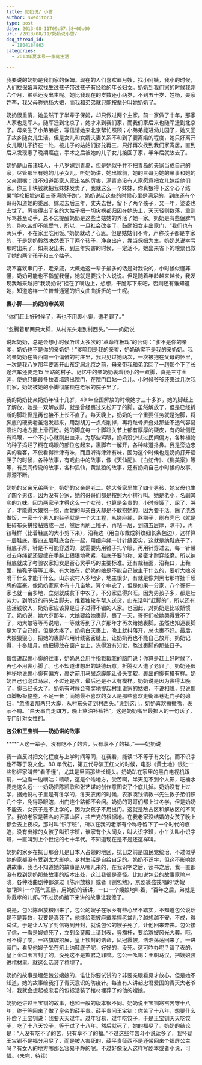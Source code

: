 ```yaml
---
title: 奶奶说/ 小雪
author: sweditor3
type: post
date: 2013-08-11T09:57:58+00:00
url: /2013/08/11/奶奶说小雪/
dsq_thread_id:
  - 1804184863
categories:
  - 2013年夏季号——家庭生活

---
```

我要说的奶奶是我们家的保姆。现在的人们喜欢雇月嫂，找小阿姨，我小的时候，人们找保姆喜欢找生过孩子带过孩子有经验的年长妇女。奶奶到我们家的时候我刚六个月，弟弟还没出生呢。她比我现在的岁数还小两岁，不到五十岁，姓杨，夫家姓李，我父母称她杨大娘，而我和弟弟就只能按辈分叫她奶奶了。

奶奶很重情，她虽然干了半辈子保姆，却只做过两个主家。前一家做了十年，那家人家也是军人，随军迁到北京了，她才来到我们家，而我们家后来也随军迁到北京了。母亲生了小弟弟后，写信请她来北京帮忙照顾；小弟弟能进幼儿园了，她又回了故乡随女儿生活。但是女儿和女婿夫妻关系不和到了要离婚的程度，她只好离开女儿跟儿子挤在一处，被儿子的姑姑们挤兑再三，只好再次找到我们家寄居，直到后来发现患了晚期癌症，手术之后被她的儿子女儿接回了家，半年后就故去了。

奶奶是山东诸城人，十八岁嫁到青岛，但是她似乎并不把青岛的夫家当成自己的家，尽管那里有她的儿子女儿。听奶奶讲，她出嫁前，她的三哥为她的亲事和她的父亲顶嘴：谁不知道那家人家出名的厉害，满青岛没有人家愿意把女儿嫁给他们家。你三十块钱就把我妹妹发卖了，我就这么一个妹妹，你真狠得下这个心？结果“爹抡把锨追着三哥满院子跑”。奶奶说起这些的时候心里是满足的，到底还有个哥哥知道她的委屈。嫁过去后三年，丈夫去世，留下了两个孩子，又一年，婆婆也去世了。厉害得出了名的大姑子把一切灾祸都归因在她头上，天天轻则数落，重则斥骂甚至动手，总不忘提醒奶奶是这些当姑姑的养活了她一家。奶奶是有些倔脾气的，能吃苦却不能受气，所以，一旦社会改变了，鼓励妇女走出家门，“我们也有两只手，不在家里吃闲饭。”奶奶就动了心思。但是姑姑们不肯，声称孩子都是李家的，于是奶奶毅然决然丢下了两个孩子，净身出户，靠当保姆为生。奶奶总说幸亏那时出来了，如果没出来，到三年灾害的时候，一定活不。她出来省下的粮票也救了她的两个孩子和三个姑子。

奶不喜欢串门子，走亲戚，大概她这一辈子最多的话是对我说的，小时候似懂非懂，奶奶可能也不指望我懂，她就是要找个人说说。但是随着年龄越来越长，我发现我越来越把“我奶奶说”挂在了嘴边上，想想，干脆写下来吧，否则还有谁知道她，知道这样一位普普通通的妇女曲曲折折的一生呢。

**裹小脚——奶奶的审美观**

“你们赶上好时候了，再也不用裹小脚，遭老罪了。”

“忽腾着那两只大脚，从村东头走到村西头。”——奶奶说

说起奶奶，总是会想小时候听过太多次的“革命样板戏”的台词：“爹不是你的亲爹，奶奶也不是你的亲奶奶！”爹嘛倒是我的亲爹，奶奶确实不是我的亲奶奶。我的亲奶奶在鲁西南一个偏僻的村庄里，我只见过她两次，一次被抱在父母的怀里，一次是我八岁那年要离开山东定居北京之前，母亲带我和弟弟回了一趟那个下了长途汽车还要走15 里路的村子。记忆中的亲奶奶裹着很小的一双脚，真是三寸金莲，使她只能最多扶着墙跨出院门，在院门口站一会儿。小时候爷爷还来过几次我们家，奶奶被她的小脚彻底锁在老家的院子里了。

我的奶奶比亲奶奶年轻十几岁，49 年全国解放的时候她才三十多岁，她的脚赶上了解放，她是一双解放脚，就是曾经裹过又松开了的脚。虽然解放了，但是已经折断的脚趾骨是再也接不上长不直了。每天晚上，奶奶的一个重要任务就是泡脚，将脚底的硬皮老茧泡发起来，用刮胡刀一点点削掉，再将趾骨折叠处那些不透气容易溃烂的地方撒上滑石粉。她的脚底每一个脚趾关节上都有厚厚的硬皮，有的趾侧还有鸡眼，一个不小心就削出血来。为那些鸡眼，奶奶没少试过民间偏方。各种植物的种子捣烂了糊在鸡眼的部位包起来，裹脚布一解开，各种味道扑鼻。我是旁边忠实的看客，不仅看得津津有味，而且听得津津有味，因为这个时候也是奶奶打开话匣子的时候，各种故事，有戏曲中的故事，像《天仙配》、《白蛇传》、《铡美案》等等，有民间传说的故事，各种狐仙，黄鼠狼的故事，还有奶奶自己小时候的故事, 源源不断。

奶奶的父亲兄弟两个，奶奶的父亲是老二。她大爷家里生了四个男孩，她父母也生了四个男孩，因为没有分家，她的哥哥们都是按照大小排行叫。她是老小，名副其实的九妹。因为两家子才得这么一个女孩，也算是金贵的，小时候饿了、尿了、哭了，才能得大娘抱一抱，而她的母亲白天却是不敢抱她的，因为要干活。除了洗衣做饭，一家十个男人的鞋子就是一个大工程，从搓麻绳，熬糨子，刷布壳巴（就是把碎布头拼接粘贴成一层，然后再刷上糨子，再粘一层，到四五层厚，晾干），再铰鞋样（比着鞋底的大小剪下来），沿鞋边（用白布裁成斜纹细长条包边），这样算一层鞋底，要四五层鞋底合在一起，用细麻绳一针针缝密实，这就是纳鞋底子了。鞋底子厚，针是不可能穿透的，就需要先用锥子扎个眼，再用针穿过去，每一针带过去麻绳都还要缠在手腕上狠狠地勒紧，鞋底子要匀称、紧密才耐穿经磨。所以纳鞋底就成了考验农家妇女是否心灵手巧的主要标准。还有裁鞋面，沿鞋口，上鞋面，揎鞋子等等工序。有大娘在，奶奶的娘是不能自己做主干什么的，要听大娘吩咐干什么才能干什么。山东农村人多地少，地主很少，有就是像刘黑七那样挂千顷牌的富豪。像奶奶家原本有十几亩地，算个中农了，但是如果一分家，八个哥哥一家也就一亩多地，立刻就成贫下中农了。不分家显得兴旺。因为男孩子多，都是壮劳力，到附近的码头当脚夫，推着独轮车帮人送货，山东话叫“赶脚的”，所以还有些活钱收入，奶奶家应该算是日子过得不错的人家。也因此，对奶奶是比较娇惯了。奶奶说，她六岁那年，大娘要给她裹脚，裹了一天，哥哥们被她哭得受不了了，劝大娘等等再说吧，一等就等到了八岁那年才再次给她裹脚。虽然也知道裹脚是为了自己好，但是太疼了，奶奶白天裹上，晚上就抖落开，总也裹不好。最后，大娘狠狠心，把她的裹脚布用针线密密缝上，让奶奶再也不能自己放开。奶奶记得，十冬腊月，她把脚放在窗户台上，冻得没有知觉，熬过裹脚的那些日子。

每每讲起裹小脚的往事，奶奶总会用手指戳戳我的脑门说：你算是赶上好时候了，再也不用裹小脚了。也不知道谁想出的缺德玩意，折腾女人遭了老罪了。奶奶还很神秘地说裹小脚有偏方，裹之前用马尿泡脚能让骨头变软，裹出的脚有模有样。奶奶自己也泡过马尿，不过还是疼，最后还是不太有模样。奶奶说是因为裹得太晚了，脚已经长大了。奶奶有时候会夸奖地提起村里谁家的姑娘，不说相貌，只说那双脚板板整整，不足一长；而她最不喜欢的女人是那些喜欢走街串巷逛门子的媳妇，“忽腾着那两只大脚，从村东头走到村西头。”说到这儿，奶奶喜欢撇撇嘴，表示不屑。“白天串门走四方，晚上熬油补裤裆”，这是奶奶嘴里最损人的一句话了，专门针对女性的。

**包公和王宝钏——奶奶讲的故事**

****“人这一辈子，没有吃不了的苦，只有享不了的福。”——奶奶说

我一直反对把文化程度与上学时间等同，在我看，能读书不等于有文化，而不识字也不等于没文化。80 年代初，第五代导演正红火的时候，电影《黄土地》很让一些影评家叫苦“看不懂”，尤其是里面那些长镜头。奶奶趴在家里的黑白电视机跟前，一边看一边嘀咕：啧啧，这是个啥地方，受苦啊，半天见不到个人影，吃桶水要走这么远⋯⋯奶奶把陈凯歌和张艺谋的创作意图说了个底儿掉。奶奶没有上过学，据她说村子里是有冬学的，冬天农闲的时候，农家凑钱请教书先生教子弟们识几个字，免得睁眼瞎，出门连个路都不会问。奶奶的哥哥们都上过冬学，但是奶奶不能去，女孩子是不上学的，因为女孩子不用出门。这就是敌占区和解放区的不同了。我的老家是著名的沂蒙山区，共产党的根据地。在我老家没结婚的女孩子晚上都会去上夜校，那时叫“识字班”，所以在我的老家有个称呼留下了一个时代的痕迹，没有出嫁的女孩子叫识字班，谁家有个大闺女，叫大识字班，小丫头叫小识字班，一直叫到上个世纪的七十年代。不知道现在是不是还这样叫。

奶奶的家乡在抗日那会儿是日本人占领的地区，抗日之前是国民党统治，不过似乎她的家都没有受到太大影响。乡村生活是自给自足的。奶奶不识字，但这不影响她讲故事，我也不知道她的故事是从哪儿来的，在我识字之后，读书之后，我一直都没有找到奶奶那些故事的版本出处，这让我很是奇怪。比如说包公的故事家喻户晓，各种戏曲剧种都演过《陈州放粮》或者《铡包勉》，京剧裘盛戎唱的“劝嫂娘”那叫一个荡气回肠，用奶奶的话讲，一口一个嫂娘地叫着，“百年之后，弟就是你戴孝的儿郎。”不过奶奶接下来讲的故事让我傻了。

说是，包公陈州放粮回来了，包公的嫂子在家乡有些心里不踏实，不知道包公说话是不是算数，我要是真死了，他能给我披麻戴孝摔老盆儿？越想越不安，不成，得试试。于是让人写了封信寄到开封，就说包公的嫂子死了，让他回来奔丧。包公接了信，一看是嫂娘死了，立刻金銮殿上请封表，竖旗杆，要给寡嫂风光大葬。哦，可不得了喽，一路旗牌招展，皇上钦封的诰命，凤冠霞帔，浩浩荡荡回来了。一进家门，看见他嫂子坐在炕上纳鞋底子呢，好好的，没死。这可咋办呢？请了表的，皇上金口玉言封了的，没死这不是欺君之罪嘛。包公一吆喝：王朝马汉，把嫂娘装进棺材里。就这么活装了棺埋了。

奶奶的故事是埋怨包公嫂娘的，谁让你要试试的？非要亲眼看见才放心。但是她不知道，她的故事给我打了青天意识的防疫针。每当有人讲起忠君爱国的青天大老爷时，我就会想起被忠君的包拯活装了棺材埋葬了的他的嫂娘。

奶奶还讲过王宝钏的故事，也和一般的版本很不同。奶奶说王宝钏寒窑苦守十八年，终于等回来了做了皇帝的薛平贵。薛平贵问王宝钏：你苦了十八年，想要什么补偿？王宝钏说：我要天天过年。过年容易，过年吃饺子，于是王宝钏天天吃饺子，吃了十八天饺子，等于过了十八年。然后就死了，她的福尽了。奶奶的结论是：“人没有吃不了的苦，只有享不了的福。”不过这些年宫斗小说读多了，我怀疑王宝钏不是福分用尽了，而是被人害死的，薛平贵征西不是还带回来个银屏公主吗？有女人的地方哪那么容易平静的呢。不过好像没人这样写剧本或者小说，可惜。（未完，待续）